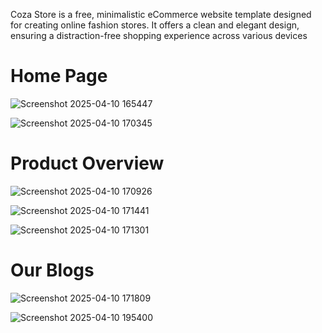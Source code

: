 Coza Store is a free, minimalistic eCommerce website template designed for creating online fashion stores.
It offers a clean and elegant design, ensuring a distraction-free shopping experience across various devices

<h1>Home Page</h1>



![Screenshot 2025-04-10 165447](https://github.com/user-attachments/assets/5438f2af-8047-4599-9d28-4d9c2894e191)



![Screenshot 2025-04-10 170345](https://github.com/user-attachments/assets/607b3566-1c5f-4ed3-89bd-4ca27642d3fb)

<h1>Product Overview</h1>


![Screenshot 2025-04-10 170926](https://github.com/user-attachments/assets/509b12ee-d106-4071-945d-a63133266008)


![Screenshot 2025-04-10 171441](https://github.com/user-attachments/assets/f32410f3-870c-4da9-a9e6-e75a7180e7be)



![Screenshot 2025-04-10 171301](https://github.com/user-attachments/assets/aa534bc7-b508-4c0c-b886-ea38381f6299)
<h1>Our Blogs</h1>


![Screenshot 2025-04-10 171809](https://github.com/user-attachments/assets/3ae6384f-5193-4c95-8de5-404ed3723007)

![Screenshot 2025-04-10 195400](https://github.com/user-attachments/assets/c67b9bea-4806-4632-9b77-6a36a696f5ce)
